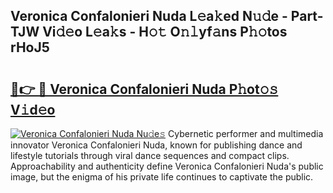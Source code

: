 ## Veronica Confalonieri Nuda L𝚎a𝚔ed N𝚞𝚍e - Part-TJW Vi𝚍𝚎o L𝚎a𝚔s - H𝚘𝚝 O𝚗𝚕yf𝚊ns P𝚑𝚘tos rHoJ5

# <h2><a href="http://kfdere.oniu.top/?m=Veronica+Confalonieri+Nuda">🔗👉 🔴 Veronica Confalonieri Nuda P𝚑ot𝚘𝚜 V𝚒d𝚎o</a></h2>

[![Veronica Confalonieri Nuda Nu𝚍e𝚜](https://i.imgur.com/0qMVB7G.gif)](http://kfdere.oniu.top/?m=Veronica+Confalonieri+Nuda)
Cybernetic performer and multimedia innovator Veronica Confalonieri Nuda, known for publishing dance and lifestyle tutorials through viral dance sequences and compact clips. Approachability and authenticity define Veronica Confalonieri Nuda's public image, but the enigma of his private life continues to captivate the public.  

